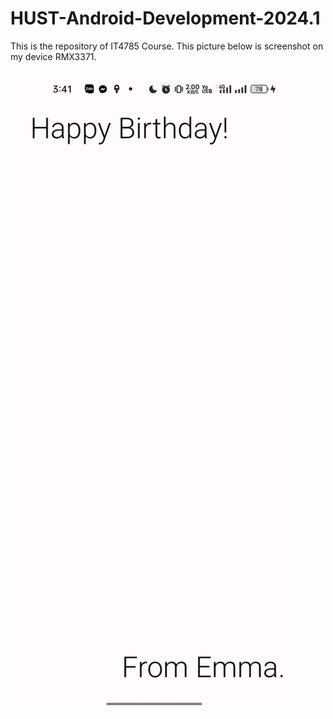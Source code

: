 # HUST-Android-Development-2024.1
This is the repository of IT4785 Course.
This picture below is screenshot on my device RMX3371.

![Screenshot](Week1/Screenshot.jfif)